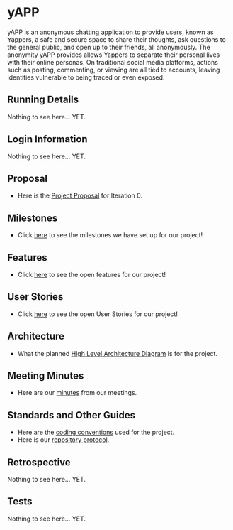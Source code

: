 # yAPP 

yAPP is an anonymous chatting application to provide users, known as Yappers, a safe and secure space to share their thoughts, ask questions to the general public, and open up to their friends, all anonymously. The anonymity yAPP provides allows Yappers to separate their personal lives with their online personas. On traditional social media platforms, actions such as posting, commenting, or viewing are all tied to accounts, leaving identities vulnerable to being traced or even exposed.


## Running Details
Nothing to see here... YET.


## Login Information
Nothing to see here... YET.


## Proposal
- Here is the [Project Proposal](./Documentation/Sprint%200/Project%20Proposal.md) for Iteration 0.


## Milestones
- Click [here](https://github.com/KageSilver/yAPP/milestones) to see the milestones we have set up for our project!


## Features
- Click [here](https://github.com/KageSilver/yAPP/labels/feature) to see the open features for our project!


## User Stories
- Click [here](https://github.com/KageSilver/yAPP/labels/user%20story) to see the open User Stories for our project!


## Architecture
- What the planned [High Level Architecture Diagram](./Documentation/Sprint%200/yAPP%20HLA.png) is for the project.

## Meeting Minutes
- Here are our [minutes](.Documentation/Meeting%20Minutes) from our meetings.

## Standards and Other Guides
- Here are the [coding conventions](./Documentation/Standards/Coding%20Conventions.md) used for the project.
- Here is our [repository protocol](./Documentation/Standards/Repository%20Protocol.md).


## Retrospective
Nothing to see here... YET.


## Tests
Nothing to see here... YET.
